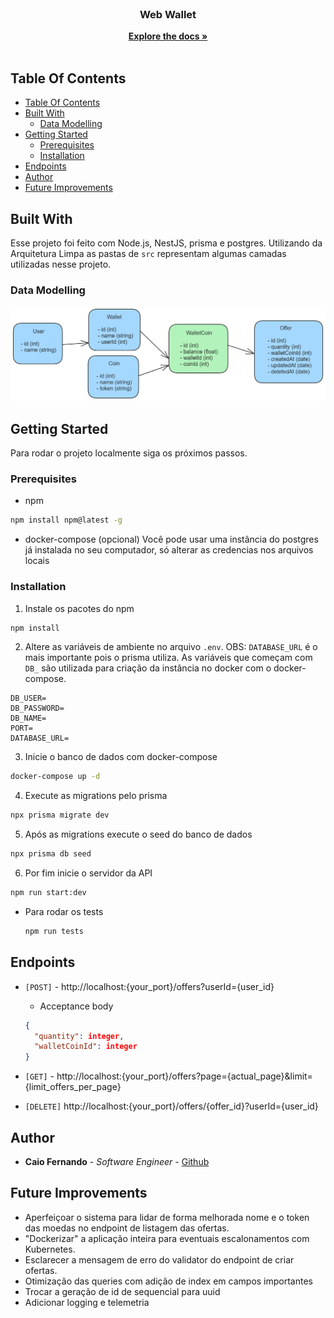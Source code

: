 <br/>
<p align="center">
  <h3 align="center">Web Wallet</h3>

  <p align="center">
    <a href="https://github.com/caiofsr/web-wallet"><strong>Explore the docs »</strong></a>
    <br/>
    <br/>
  </p>
</p>



## Table Of Contents

- [Table Of Contents](#table-of-contents)
- [Built With](#built-with)
  - [Data Modelling](#data-modelling)
- [Getting Started](#getting-started)
  - [Prerequisites](#prerequisites)
  - [Installation](#installation)
- [Endpoints](#endpoints)
- [Author](#author)
- [Future Improvements](#future-improvements)

## Built With

Esse projeto foi feito com Node.js, NestJS, prisma e postgres. Utilizando da Arquitetura Limpa as pastas de `src` representam algumas camadas utilizadas nesse projeto.

### Data Modelling
<img src="images/data-modelling.png" alt="Logo">

## Getting Started

Para rodar o projeto localmente siga os próximos passos.

### Prerequisites

* npm

```sh
npm install npm@latest -g
```

* docker-compose (opcional)
Você pode usar uma instância do postgres já instalada no seu computador, só alterar as credencias nos arquivos locais

### Installation

1. Instale os pacotes do npm

```sh
npm install
```

2. Altere as variáveis de ambiente no arquivo `.env`. OBS: `DATABASE_URL` é o mais importante pois o prisma utiliza. As variáveis que começam com `DB_` são utilizada para criação da instância no docker com o docker-compose.
```ENV
DB_USER=
DB_PASSWORD=
DB_NAME=
PORT=
DATABASE_URL=
```

3. Inicie o banco de dados com docker-compose
```sh
docker-compose up -d
```

4. Execute as migrations pelo prisma
```sh
npx prisma migrate dev
```

5. Após as migrations execute o seed do banco de dados
```sh
npx prisma db seed
```

6. Por fim inicie o servidor da API

```sh
npm run start:dev
```

* Para rodar os tests
  ```sh
  npm run tests
  ```

## Endpoints

* `[POST]` - http://localhost:{your_port}/offers?userId={user_id}
  * Acceptance body
  ```json
  {
    "quantity": integer,
    "walletCoinId": integer
  }
  ```
* `[GET]` - http://localhost:{your_port}/offers?page={actual_page}&limit={limit_offers_per_page}

* `[DELETE]` http://localhost:{your_port}/offers/{offer_id}?userId={user_id}


## Author

* **Caio Fernando** - *Software Engineer* - [Github](https://github.com/caiofsr)

## Future Improvements

* Aperfeiçoar o sistema para lidar de forma melhorada nome e o token das moedas no endpoint de listagem das ofertas.
* "Dockerizar" a aplicação inteira para eventuais escalonamentos com Kubernetes.
* Esclarecer a mensagem de erro do validator do endpoint de criar ofertas.
* Otimização das queries com adição de index em campos importantes
* Trocar a geração de id de sequencial para uuid
* Adicionar logging e telemetria

